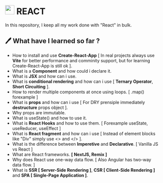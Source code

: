 # <img src="https://cdn.jsdelivr.net/gh/devicons/devicon/icons/react/react-original.svg" width="30" height="30" /> REACT

In this repository, I keep all my work done with "React" in bulk.

## 🖊 What have I learned so far ?

- How to install and use **Create-React-App** [ In real projects always use **Vite** for better performance and comminity support, but for learning Create-React-App is still ok ].
- What is a **Component** and how could i declare it.
- What is **JSX** and how can i use.
- What is **conditional rendering** and how can i use [ **Ternary Operator**, **Short Circuiting** ].
- How to render multiple components at once using loops. [ .map() forexample ]
- What is **props** and how can i use [ For DRY prensiple immediately **destructure** props object ].
- Why props are immutable.
- What is useState() and how to use it.
- What is **React Hooks** and how to use them. [ Forexample useState, useReducer, useEffect ]
- What is **React fragment** and how can i use [ Instead of element blocks like "Div" simply use <> and </> ].
- What is the difference between **Imperetive** and **Declarative**. [ Vanilla JS vs React ]
- What are React frameworks. **[ NextJS, Remix ]**
- Why does React use one-way data flow. [ Also Angular has two-way data flow. ]
- What is **SSR [ Server-Side Rendering ]**, **CSR [ Client-Side Rendering ]** and **SPA [ Single-Page Application ]**.
